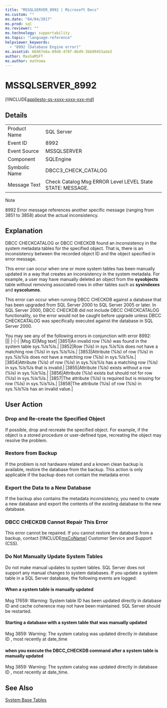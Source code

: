 ```yaml
---
title: "MSSQLSERVER_8992 | Microsoft Docs"
ms.custom: ""
ms.date: "04/04/2017"
ms.prod: sql
ms.reviewer: ""
ms.technology: supportability
ms.topic: "language-reference"
helpviewer_keywords: 
  - "8992 (Database Engine error)"
ms.assetid: 68467e6a-09d8-478f-8bd9-3bb09453ada3
author: MashaMSFT
ms.author: mathoma
---
```

# MSSQLSERVER_8992
[!INCLUDE[appliesto-ss-xxxx-xxxx-xxx-md](../../includes/appliesto-ss-xxxx-xxxx-xxx-md.md)]
  
## Details  
  
|||  
|-|-|  
|Product Name|SQL Server|  
|Event ID|8992|  
|Event Source|MSSQLSERVER|  
|Component|SQLEngine|  
|Symbolic Name|DBCC3_CHECK_CATALOG|  
|Message Text|Check Catalog Msg ERROR Level LEVEL State STATE: MESSAGE.|  

> [!NOTE]
> 8992 Error message references another specific message (ranging from 3851 to 3858) about the actual inconsistency.

## Explanation  
DBCC CHECKCATALOG or DBCC CHECKDB found an inconsistency in the system metadata tables for the specified object. That is, there is an inconsistency between the recorded object ID and the object specified in error message.  
  
This error can occur when one or more system tables has been manually updated in a way that creates an inconsistency in the system metadata. For example, a user may have manually deleted an object from the **sysobjects** table without removing associated rows in other tables such as **sysindexes** and **syscolumns**.  
  
This error can occur when running DBCC CHECKDB against a database that has been upgraded from SQL Server 2000 to SQL Server 2005 or later. In SQL Server 2000, DBCC CHECKDB did not include DBCC CHECKCATALOG functionality, so the error would not be caught before upgrade unless DBCC CHECKCATALOG was specifically executed against the database in SQL Server 2000.  
  
You may see any of the following errors in conjunction with error 8992:  
|||
|-|-| 
|Msg ID|Msg text|
|3851|An invalid row (%ls) was found in the system table sys.%ls%ls.|
|3852|Row (%ls) in sys.%ls%ls does not have a matching row (%ls) in sys.%ls%ls.|
|3853|Attribute (%ls) of row (%ls) in sys.%ls%ls does not have a matching row (%ls) in sys.%ls%ls.|
|3854|Attribute (%ls) of row (%ls) in sys.%ls%ls has a matching row (%ls) in sys.%ls%ls that is invalid.|
|3855|Attribute (%ls) exists without a row (%ls) in sys.%ls%ls.|
|3856|Attribute (%ls) exists but should not for row (%ls) in sys.%ls%ls.|
|3857|The attribute (%ls) is required but is missing for row (%ls) in sys.%ls%ls.|
|3858|The attribute (%ls) of row (%ls) in sys.%ls%ls has an invalid value.|

## User Action  
  
### Drop and Re-create the Specified Object  
If possible, drop and recreate the specified object. For example, if the object is a stored procedure or user-defined type, recreating the object may resolve the problem.  
  
### Restore from Backup  
If the problem is not hardware related and a known clean backup is available, restore the database from the backup. This action is only applicable if the backup does not contain the metadata error.  
  
### Export the Data to a New Database  
If the backup also contains the metadata inconsistency, you need to create a new database and export the contents of the existing database to the new database.  
  
### DBCC CHECKDB Cannot Repair This Error  
This error cannot be repaired.  If you cannot restore the database from a backup, contact [!INCLUDE[msCoName](../../includes/msconame-md.md)] Customer Service and Support (CSS).  
  
### Do Not Manually Update System Tables  

Do not make manual updates to system tables. SQL Server does not support any manual changes to system databases. If you update a system table in a SQL Server database, the following events are logged:

#### When a system table is manually updated

Msg 17659: Warning: System table ID <id> has been updated directly in database ID <id> and cache coherence may not have been maintained. SQL Server should be restarted.

#### Starting a database with a system table that was manually updated

Msg 3859: Warning: The system catalog was updated directly in database ID <id>, most recently at date_time

#### when you execute the DBCC_CHECKDB command after a system table is manually updated

Msg 3859: Warning: The system catalog was updated directly in database ID <id>, most recently at date_time.  

## See Also  
[System Base Tables](https://docs.microsoft.com/en-us/sql/relational-databases/system-tables/system-base-tables)  
  
